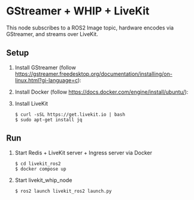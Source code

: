 # GStreamer + WHIP + LiveKit

This node subscribes to a ROS2 Image topic, hardware encodes via GStreamer, and streams over LiveKit.

## Setup

1.  Install GStreamer (follow https://gstreamer.freedesktop.org/documentation/installing/on-linux.html?gi-language=c):

1.  Install Docker (follow https://docs.docker.com/engine/install/ubuntu/):

1.  Install LiveKit

        $ curl -sSL https://get.livekit.io | bash
        $ sudo apt-get install jq

## Run

1.  Start Redis + LiveKit server + Ingress server via Docker

        $ cd livekit_ros2
        $ docker compose up

1.  Start livekit_whip_node

        $ ros2 launch livekit_ros2 launch.py
